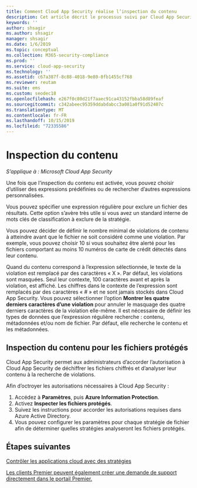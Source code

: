 ```yaml
---
title: Comment Cloud App Security réalise l’inspection du contenu
description: Cet article décrit le processus suivi par Cloud App Security lors de l’exécution de l’inspection du contenu DLP sur les données de votre cloud.
keywords: ''
author: shsagir
ms.author: shsagir
manager: shsagir
ms.date: 1/6/2019
ms.topic: conceptual
ms.collection: M365-security-compliance
ms.prod: ''
ms.service: cloud-app-security
ms.technology: ''
ms.assetid: c67a387f-8c88-4018-9e80-0fb1455cf768
ms.reviewer: reutam
ms.suite: ems
ms.custom: seodec18
ms.openlocfilehash: e267f0c80d21f7aaec91ca43152fbba58d89feaf
ms.sourcegitcommit: c342abeec95359ddabdabcc3a081a0f91d52407c
ms.translationtype: MT
ms.contentlocale: fr-FR
ms.lasthandoff: 10/15/2019
ms.locfileid: "72335586"
---
```

# <a name="content-inspection"></a>Inspection du contenu

*S’applique à : Microsoft Cloud App Security*


Une fois que l’inspection du contenu est activée, vous pouvez choisir d’utiliser des expressions prédéfinies ou de rechercher d’autres expressions personnalisées.  

Vous pouvez spécifier une expression régulière pour exclure un fichier des résultats. Cette option s’avère très utile si vous avez un standard interne de mots clés de classification à exclure de la stratégie.  
   
Vous pouvez décider de définir le nombre minimal de violations de contenu à atteindre avant que le fichier ne soit considéré comme une violation. Par exemple, vous pouvez choisir 10 si vous souhaitez être alerté pour les fichiers comportant au moins 10 numéros de carte de crédit détectés dans leur contenu.  

Quand du contenu correspond à l’expression sélectionnée, le texte de la violation est remplacé par des caractères « X ». Par défaut, les violations sont masquées. Seul leur contexte, 100 caractères avant et après la violation, est affiché. Les chiffres dans le contexte de l’expression sont remplacés par des caractères « # » et ne sont jamais stockés dans Cloud App Security. Vous pouvez sélectionner l’option **Montrer les quatre derniers caractères d’une violation** pour annuler le masquage des quatre derniers caractères de la violation elle-même. Il est nécessaire de définir les types de données que l’expression régulière recherche : contenu, métadonnées et/ou nom de fichier. Par défaut, elle recherche le contenu et les métadonnées. 


## <a name="content-inspection-for-protected-files"></a>Inspection du contenu pour les fichiers protégés

Cloud App Security permet aux administrateurs d’accorder l’autorisation à Cloud App Security de déchiffrer les fichiers chiffrés et d’analyser leur contenu à la recherche de violations.

Afin d’octroyer les autorisations nécessaires à Cloud App Security :

1. Accédez à **Paramètres**, puis **Azure Information Protection**.
2. Activez **Inspecter les fichiers protégés**.
3. Suivez les instructions pour accorder les autorisations requises dans Azure Active Directory.
4. Vous pouvez configurer les paramètres pour chaque stratégie de fichier afin de déterminer quelles stratégies analyseront les fichiers protégés.



## <a name="next-steps"></a>Étapes suivantes
[Contrôler les applications cloud avec des stratégies](control-cloud-apps-with-policies.md)   

[Les clients Premier peuvent également créer une demande de support directement dans le portail Premier.](https://premier.microsoft.com/)  
  
